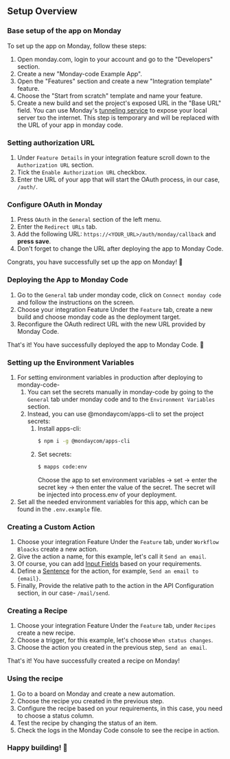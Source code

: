 ## Setup Overview

### Base setup of the app on Monday

To set up the app on Monday, follow these steps:

1. Open monday.com, login to your account and go to the "Developers" section.
2. Create a new "Monday-code Example App".
3. Open the "Features" section and create a new "Integration template" feature.
4. Choose the "Start from scratch" template and name your feature.
5. Create a new build and set the project's exposed URL in the "Base URL" field.
You can use Monday's [tunneling service](https://developer.monday.com/apps/docs/command-line-interface-cli#mapps-tunnelcreate) to expose your local server txo the internet.
This step is temporary and will be replaced with the URL of your app in monday code.

### Setting authorization URL

1. Under `Feature Details` in your integration feature scroll down to the `Authorization URL` section.
2. Tick the `Enable Authorization URL` checkbox.
3. Enter the URL of your app that will start the OAuth process, in our case, `/auth/`.

### Configure OAuth in Monday

1. Press `OAuth` in the `General` section of the left menu.
2. Enter the `Redirect URLs` tab.
3. Add the following URL: `https://<YOUR_URL>/auth/monday/callback` and **press save**.
4. Don't forget to change the URL after deploying the app to Monday Code.

Congrats, you have successfully set up the app on Monday! 🎉

### Deploying the App to Monday Code

1. Go to the `General` tab under monday code, click on `Connect monday code` and follow the instructions on the screen.
2. Choose your integration Feature Under the `Feature` tab, create a new build and choose monday code as the deployment target.
3. Reconfigure the OAuth redirect URL with the new URL provided by Monday Code.

That's it! You have successfully deployed the app to Monday Code. 🚀

### Setting up the Environment Variables

1. For setting environment variables in production after deploying to monday-code-
    1. You can set the secrets manually in monday-code by going to the `General` tab under monday code and to the `Environment Variables` section.
    2. Instead, you can use @mondaycom/apps-cli to set the project secrets:
        1. Install apps-cli:
           ```bash
           $ npm i -g @mondaycom/apps-cli
           ```
        2. Set secrets:
           ```bash
           $ mapps code:env
           ```
           Choose the app to set environment variables -> set -> enter the secret key -> then enter the value of the secret.
           The secret will be injected into process.env of your deployment.
2. Set all the needed environment variables for this app, which can be found in the `.env.example` file.

### Creating a Custom Action

1. Choose your integration Feature Under the `Feature` tab, under `Workflow Bloacks` create a new action.
2. Give the action a name, for this example, let's call it `Send an email`.
3. Of course, you can add [Input Fields](https://developer.monday.com/apps/docs/custom-actions#configure-action-input-fields) based on your requirements.
4. Define a [Sentence](https://developer.monday.com/apps/docs/custom-actions#define-action-sentence) for the action, for example, `Send an email to {email}`.
5. Finally, Provide the relative path to the action in the API Configuration section, in our case- `/mail/send`.

### Creating a Recipe

1. Choose your integration Feature Under the `Feature` tab, under `Recipes` create a new recipe.
2. Choose a trigger, for this example, let's choose `When status changes`.
3. Choose the action you created in the previous step, `Send an email`.

That's it! You have successfully created a recipe on Monday!

### Using the recipe

1. Go to a board on Monday and create a new automation.
2. Choose the recipe you created in the previous step.
3. Configure the recipe based on your requirements, in this case, you need to choose a status column.
4. Test the recipe by changing the status of an item.
5. Check the logs in the Monday Code console to see the recipe in action.

### Happy building! 🎉
